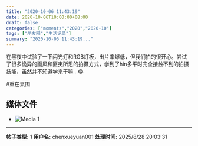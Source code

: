 ```yaml
---
title: "2020-10-06 11:43:19"
date: 2020-10-06T10:00:00+08:00
draft: false
categories: ["moments","2020","2020-10"]
tags: ["朋友圈","生活记录"]
summary: "2020-10-06 11:43:19..."
---
```


在黑夜中试验了一下闪光灯和RGB灯板，出片率爆低，但我们拍的很开心。尝试了很多诡异的画风和匪夷所思的拍摄方式，学到了hin多平时完全接触不到的拍摄技能，虽然并不知道学来干嘛…😂

#重在氛围

## 媒体文件

- ![Media 1](/Moments/photos/2020-10-06/202010061143190.jpg)

---

**帖子类型:** 1
**用户名:** chenxueyuan001
**处理时间:** 2025/8/28 20:03:31